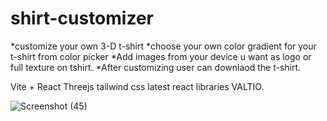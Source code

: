 # shirt-customizer

*customize your own 3-D t-shirt
*choose your own color gradient for your t-shirt from color picker
*Add images from your device u want as logo or full texture on tshirt.
*After customizing user can downlaod the t-shirt.

Vite + React
Threejs
tailwind css
latest react libraries VALTIO.

![Screenshot (45)](https://github.com/jchamoli182/shirt-customizer/assets/110778782/2090ed8b-8b18-48d2-8aae-9ed135888908)

